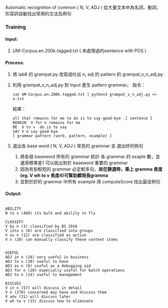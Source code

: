 Automatic recognition of common  ( N, V, ADJ )
從大量文本中為名詞、動詞、形容詞自動找出常用的文法及例句

### Training

#### Input:

1. UM-Corpus.en.200k.tagged.txt ( 未處理過的sentence with POS )

#### Process:

1. 將 lab8 的 grampat.py 改寫成吐出 n, adj 的 pattern 的     grampat_v_n_adj.py 

2. 利用 grampat_v_n_adj.py 對 Input 產生 pattern grammar。
    指令：
    ```
    cat UM-Corpus.en.200k.tagged.txt | python3 grampat_v_n_adj.py >> o.txt
    ```
    結果：
    ```
    all that remains for me to do is to say good-bye .[ sentence ]
    REMAIN	V for n	remains for me
    BE	V to v	do is to say
    SAY	V n	say good-bye
    [ grammar pattern (verb, pattern, example) ]
    ```
3. 選出各 base word ( N, V, ADJ ) 常見的 grammar 並 選出好的例句
    1. 將各個 baseword 所有的 grammar 統計 各 grammar 的 exaple 數，並運用標準差1 可以挑出對於 baseword 重要的 grammar  
    2. 因為有些較短的 grammar 必定較多句，**故在篩選時，乘上 gramma 長度(eg. V wh to v 長度4)可幫助顯現長gramma**
    2. 並對於好的 grammar 中所有 example 用 computeScore 找出最佳例句

#### Output:

```

ABILITY
N to v (468) its bulk and ability to fly

CLASSIFY
V by n (3) classified by BS 2916
V into n (8) are classified into groups
V as n (12) are classified as action
V n (20) can manually classify these content items


USEFUL
ADJ in n (18) very useful in business
ADJ to v (30) useful to have
ADJ as n (8) useful as a debugging aid
ADJ for n (20) especially useful for batch operations
ADJ to n (14) useful to management

DISCUSS
V in n (57) will discuss in detail
V n (270) concerned may have and discuss them
V adv (31) will discuss later
V wh to v (15) discuss how to eliminate

```